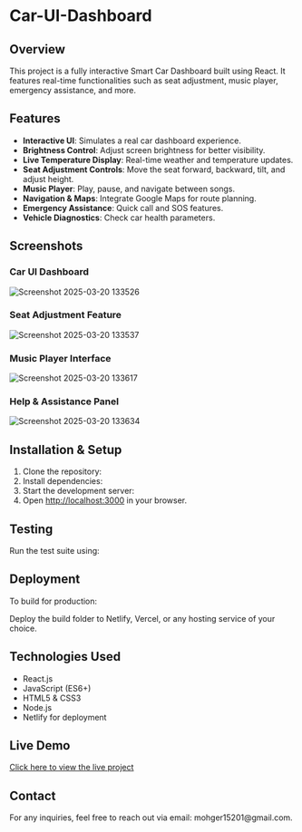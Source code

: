 # Car-UI-Dashboard

## Overview

This project is a fully interactive Smart Car Dashboard built using React. It features real-time functionalities such as seat adjustment, music player, emergency assistance, and more.

## Features

- **Interactive UI**: Simulates a real car dashboard experience.
- **Brightness Control**: Adjust screen brightness for better visibility.
- **Live Temperature Display**: Real-time weather and temperature updates.
- **Seat Adjustment Controls**: Move the seat forward, backward, tilt, and adjust height.
- **Music Player**: Play, pause, and navigate between songs.
- **Navigation & Maps**: Integrate Google Maps for route planning.
- **Emergency Assistance**: Quick call and SOS features.
- **Vehicle Diagnostics**: Check car health parameters.

## Screenshots

### Car UI Dashboard

![Screenshot 2025-03-20 133526](https://github.com/user-attachments/assets/92300c8d-869b-42bd-bdd2-4687dea62032)


### Seat Adjustment Feature

![Screenshot 2025-03-20 133537](https://github.com/user-attachments/assets/721fe720-d502-40f8-8249-acf1fe7050d4)


### Music Player Interface

![Screenshot 2025-03-20 133617](https://github.com/user-attachments/assets/c65a3159-b74a-4ddf-be1a-d9bff6f4939d)


### Help & Assistance Panel

![Screenshot 2025-03-20 133634](https://github.com/user-attachments/assets/b6b7c83f-745a-4819-a4cd-572ab6207bcb)


## Installation & Setup

1. Clone the repository:
2. Install dependencies:
3. Start the development server:
4. Open [http://localhost:3000](http://localhost:3000) in your browser.

## Testing

Run the test suite using:

## Deployment

To build for production:

Deploy the build folder to Netlify, Vercel, or any hosting service of your choice.

## Technologies Used

- React.js
- JavaScript (ES6+)
- HTML5 & CSS3
- Node.js
- Netlify for deployment

## Live Demo

[Click here to view the live project](https://comforting-tulumba-3cd7a1.netlify.app/)

## Contact

For any inquiries, feel free to reach out via email: mohger15201\@gmail.com.

